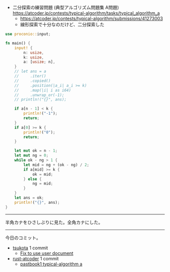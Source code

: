 - 二分探索の練習問題 (典型アルゴリズム問題集 A問題)
  <https://atcoder.jp/contests/typical-algorithm/tasks/typical_algorithm_a>
  - <https://atcoder.jp/contests/typical-algorithm/submissions/41273003>
  - 線形探索で十分なのだけど、二分探索した

```rust
use proconio::input;

fn main() {
    input! {
        n: usize,
        k: usize,
        a: [usize; n],
    }
    // let ans = a
    //     .iter()
    //     .copied()
    //     .position(|a_i| a_i >= k)
    //     .map(|i| i as i64)
    //     .unwrap_or(-1);
    // println!("{}", ans);

    if a[n - 1] < k {
        println!("-1");
        return;
    }
    if a[0] >= k {
        println!("0");
        return;
    }

    let mut ok = n - 1;
    let mut ng = 0;
    while ok - ng > 1 {
        let mid = ng + (ok - ng) / 2;
        if a[mid] >= k {
            ok = mid;
        } else {
            ng = mid;
        }
    }
    let ans = ok;
    println!("{}", ans);
}
```

---

半角カナをひさしぶりに見た。全角カナにした。

---

今日のコミット。

- [tsukota](https://github.com/bouzuya/tsukota) 1 commit
  - [Fix to use user document](https://github.com/bouzuya/tsukota/commit/854c74310e2657e1fd338e0fce612f53607de11f)
- [rust-atcoder](https://github.com/bouzuya/rust-atcoder) 1 commit
  - [pastbook1 typical-algorithm a](https://github.com/bouzuya/rust-atcoder/commit/07be3e0f03b3bfd928b76dc37b11d368c88ae7d2)
